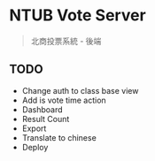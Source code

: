 # NTUB Vote Server

> 北商投票系統 - 後端


## TODO

- Change auth to class base view
- Add is vote time action
- Dashboard
- Result Count
- Export
- Translate to chinese
- Deploy
